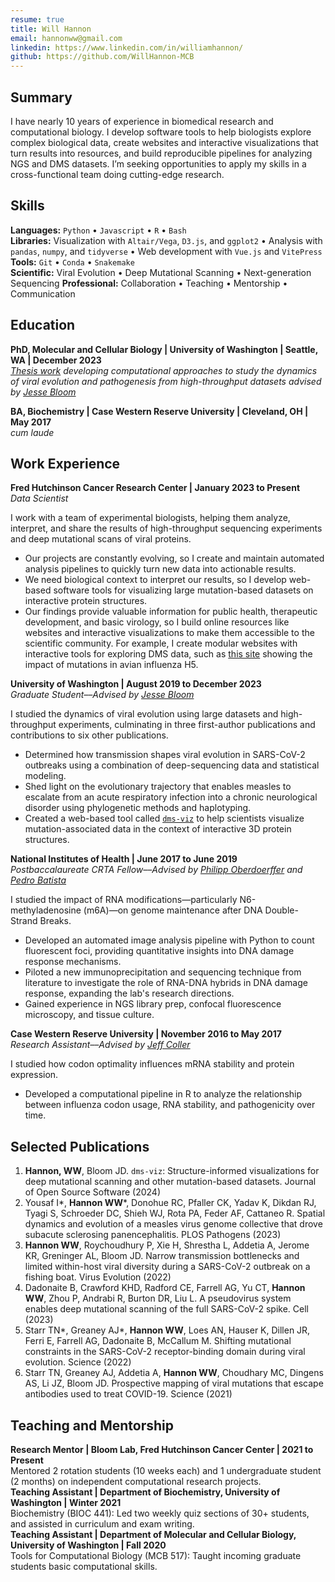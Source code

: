 ```yaml
---
resume: true
title: Will Hannon
email: hannonww@gmail.com
linkedin: https://www.linkedin.com/in/williamhannon/
github: https://github.com/WillHannon-MCB
---
```


## Summary

I have nearly 10 years of experience in biomedical research and computational biology. I develop software tools to help biologists explore complex biological data, create websites and interactive visualizations that turn results into resources, and build reproducible pipelines for analyzing NGS and DMS datasets. I’m seeking opportunities to apply my skills in a cross-functional team doing cutting-edge research.

## Skills

**Languages:** `Python` • `Javascript` • `R` • `Bash`  
**Libraries:** Visualization with `Altair/Vega`, `D3.js`, and `ggplot2` • Analysis with `pandas`, `numpy`, and `tidyverse` • Web development with `Vue.js` and `VitePress`  
**Tools:** `Git` • `Conda` • `Snakemake`  
**Scientific:** Viral Evolution • Deep Mutational Scanning • Next-generation Sequencing 
**Professional:** Collaboration • Teaching • Mentorship • Communication  

## Education

**PhD, Molecular and Cellular Biology | University of Washington | Seattle, WA | December 2023**  
*[Thesis work](https://github.com/WillHannon-MCB/Thesis) developing computational approaches to study the dynamics of viral evolution and pathogenesis from high-throughput datasets advised by [Jesse Bloom](https://www.fredhutch.org/en/faculty-lab-directory/bloom-jesse.html)*

**BA, Biochemistry | Case Western Reserve University | Cleveland, OH | May 2017**  
*cum laude*

## Work Experience

**Fred Hutchinson Cancer Research Center | January 2023 to Present**  
*Data Scientist*  

I work with a team of experimental biologists, helping them analyze, interpret, and share the results of high-throughput sequencing experiments and deep mutational scans of viral proteins.
- Our projects are constantly evolving, so I create and maintain automated analysis pipelines to quickly turn new data into actionable results.
- We need biological context to interpret our results, so I develop web-based software tools for visualizing large mutation-based datasets on interactive protein structures.
- Our findings provide valuable information for public health, therapeutic development, and basic virology, so I build online resources like websites and interactive visualizations to make them accessible to the scientific community. For example, I create modular websites with interactive tools for exploring DMS data, such as [this site](https://dms-vep.org/Flu_H5_American-Wigeon_South-Carolina_2021-H5N1_DMS/) showing the impact of mutations in avian influenza H5.

**University of Washington | August 2019 to December 2023**  
*Graduate Student––Advised by [Jesse Bloom](https://www.fredhutch.org/en/faculty-lab-directory/bloom-jesse.html)*

I studied the dynamics of viral evolution using large datasets and high-throughput experiments, culminating in three first-author publications and contributions to six other publications.
- Determined how transmission shapes viral evolution in SARS-CoV-2 outbreaks using a combination of deep-sequencing data and statistical modeling.
- Shed light on the evolutionary trajectory that enables measles to escalate from an acute respiratory infection into a chronic neurological disorder using phylogenetic methods and haplotyping.
- Created a web-based tool called [`dms-viz`](https://dms-viz.github.io/v0/) to help scientists visualize mutation-associated data in the context of interactive 3D protein structures.

**National Institutes of Health | June 2017 to June 2019**  
*Postbaccalaureate CRTA Fellow––Advised by [Philipp Oberdoerffer](https://profiles.hopkinsmedicine.org/provider/philipp-oberdoerffer/2777574) and [Pedro Batista](https://ccr.cancer.gov/staff-directory/pedro-j-batista)*

I studied the impact of RNA modifications—particularly N6-methyladenosine (m6A)—on genome maintenance after DNA Double-Strand Breaks.
- Developed an automated image analysis pipeline with Python to count fluorescent foci, providing quantitative insights into DNA damage response mechanisms.
- Piloted a new immunoprecipitation and sequencing technique from literature to investigate the role of RNA-DNA hybrids in DNA damage response, expanding the lab's research directions.
- Gained experience in NGS library prep, confocal fluorescence microscopy, and tissue culture.

**Case Western Reserve University | November 2016 to May 2017**  
*Research Assistant––Advised by [Jeff Coller](https://profiles.hopkinsmedicine.org/provider/jeff-coller/2777263)*

I studied how codon optimality influences mRNA stability and protein expression.
- Developed a computational pipeline in R to analyze the relationship between influenza codon usage, RNA stability, and pathogenicity over time.

## Selected Publications

1. **Hannon, WW**, Bloom JD. `dms-viz`: Structure-informed visualizations for deep mutational scanning and other mutation-based datasets. Journal of Open Source Software (2024)
2. Yousaf I\*, **Hannon WW**\*, Donohue RC, Pfaller CK, Yadav K, Dikdan RJ, Tyagi S, Schroeder DC, Shieh WJ, Rota PA, Feder AF, Cattaneo R. Spatial dynamics and evolution of a measles virus genome collective that drove subacute sclerosing panencephalitis. PLOS Pathogens (2023)
3. **Hannon WW**, Roychoudhury P, Xie H, Shrestha L, Addetia A, Jerome KR, Greninger AL, Bloom JD. Narrow transmission bottlenecks and limited within-host viral diversity during a SARS-CoV-2 outbreak on a fishing boat. Virus Evolution (2022)
4. Dadonaite B, Crawford KHD, Radford CE, Farrell AG, Yu CT, **Hannon WW**, Zhou P, Andrabi R, Burton DR, Liu L. A pseudovirus system enables deep mutational scanning of the full SARS-CoV-2 spike. Cell (2023)
5. Starr TN\*, Greaney AJ\*, **Hannon WW**, Loes AN, Hauser K, Dillen JR, Ferri E, Farrell AG, Dadonaite B, McCallum M. Shifting mutational constraints in the SARS-CoV-2 receptor-binding domain during viral evolution. Science (2022)
6. Starr TN, Greaney AJ, Addetia A, **Hannon WW**, Choudhary MC, Dingens AS, Li JZ, Bloom JD. Prospective mapping of viral mutations that escape antibodies used to treat COVID-19. Science (2021)

## Teaching and Mentorship

**Research Mentor | Bloom Lab, Fred Hutchinson Cancer Center | 2021 to Present**  
Mentored 2 rotation students (10 weeks each) and 1 undergraduate student (2 months) on independent computational research projects.  
**Teaching Assistant | Department of Biochemistry, University of Washington | Winter 2021**  
Biochemistry (BIOC 441): Led two weekly quiz sections of 30+ students, and assisted in curriculum and exam writing.  
**Teaching Assistant | Department of Molecular and Cellular Biology, University of Washington | Fall 2020**  
Tools for Computational Biology (MCB 517): Taught incoming graduate students basic computational skills.  
